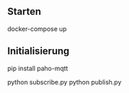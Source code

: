 
## Starten

docker-compose up


## Initialisierung

pip install paho-mqtt

python subscribe.py
python publish.py
